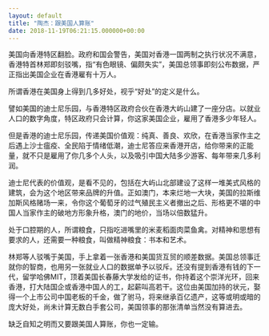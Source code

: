 ```yaml
---
layout: default
title: "陶杰：跟美国人算账"
date: 2018-11-19T06:21:15.000000+00:00
---
```


美国向香港特区翻脸。政府和国会警告，美国对香港一国两制之执行状况不满意，香港特首林郑即刻驳嘴，指“有色眼镜、偏颇失实”，美国总领事即刻公布数据，严正指出美国企业在香港雇有十万人。

所谓香港在美国身上得到几多好处，视乎“好处”的定义是什么。

譬如美国的迪士尼乐园，与香港特区政府合伙在香港大屿山建了一座分店。以就业人口的数字角度，特区政府只会计算，你这家美国企业，雇用了香港多少年轻人。

但是香港的迪士尼乐园，传递美国价值观：纯真、善良、欢欣，在香港当家作主之后遇上沙士瘟疫、全民陷于情绪低潮，迪士尼答应来香港开店，给你带来的正能量，就不只是雇用了你几多个人头，以及吸引中国大陆多少游客、每年带来几多利润。

迪士尼代表的价值观，是看不见的，包括在大屿山北部建设了这样一堆美式风格的建筑，会为这个地区带来品牌的升值。正如澳门，本来烂地一大块，美国的拉斯维加斯风格赌场一来，令你这个葡萄牙的过气殖民主义者撤出之后、形格更不堪的中国人当家作主的破地方形象升格，澳门的地价，当场以倍数猛升。

处于口腔期的人，所谓粮食，只指吃进嘴里的米麦稻面肉菜鱼禽。对精神和思想有要求的人，还需要一种粮食，叫做精神粮食：书本和艺术。

林郑等人驳嘴于美国，手上拿着一张香港和美国货互贸的顺差数据。美国总领事迁就你的智商，也用另一张就业人口的数据单予以驳斥。还没有提到香港有钱的下一代，留学哈佛MIT，顶着美国长春藤大学发给的证书，你持着这个崇洋光环，回来香港，打大陆国企或香港中国人的工，起薪叫高若干。这位由美国加持的状元，娶得一个上市公司中国老板的千金，做了驸马，将来继承百亿遗产，这等或明或暗的庞大好处，尚未计算无数白手套公司，美国领事的那张清单当然没有算进去。

缺乏自知之明而又要跟美国人算账，你也一定输。

